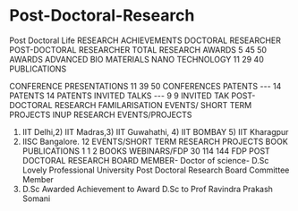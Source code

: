 # Post-Doctoral-Research
Post Doctoral Life
RESEARCH ACHIEVEMENTS	DOCTORAL RESEARCHER 	POST-DOCTORAL RESEARCHER 	TOTAL
RESEARCH AWARDS	5	45	50 AWARDS
ADVANCED BIO MATERIALS
NANO TECHNOLOGY	11	29
	40 PUBLICATIONS


CONFERENCE PRESENTATIONS	11	39	50 CONFERENCES
PATENTS	---	14 PATENTS	14 PATENTS
INVITED TALKS	---	9	9 INVITED TAK
POST-DOCTORAL RESEARCH FAMILARISATION EVENTS/
SHORT TERM PROJECTS	 INUP RESEARCH EVENTS/PROJECTS
1) IIT Delhi,2) IIT Madras,3) IIT Guwahathi, 4) IIT BOMBAY 5) IIT Kharagpur
6) IISC Bangalore. 
	12  EVENTS/SHORT TERM RESEARCH PROJECTS
BOOK PUBLICATIONS	1	1	2 BOOKS
WEBINARS/FDP	30	114	144 FDP
POST DOCTORAL RESEARCH BOARD MEMBER-
Doctor of science- D.Sc	Lovely Professional University Post Doctoral Research Board Committee Member
1)	D.Sc Awarded	Achievement to Award D.Sc to
Prof Ravindra Prakash Somani
